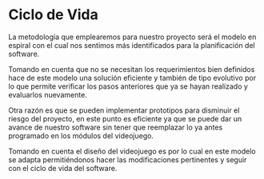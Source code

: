 # Ciclo de Vida

La metodología que emplearemos para nuestro proyecto será el modelo en espiral con el cual nos sentimos más identificados para la planificación del software.

Tomando en cuenta que no se necesitan los requerimientos bien definidos hace de este modelo una solución eficiente y también de tipo evolutivo por lo que permite verificar los pasos anteriores que ya se hayan realizado y evaluarlos nuevamente.

Otra razón es que se pueden implementar prototipos para disminuir el riesgo del proyecto, en este punto es eficiente ya que se puede dar un avance de nuestro software sin tener que reemplazar lo ya antes programado en los módulos del videojuego.

Tomando en cuenta el diseño del videojuego es por lo cual en este modelo se adapta permitiéndonos hacer las modificaciones pertinentes y seguir con el ciclo de vida del software.
